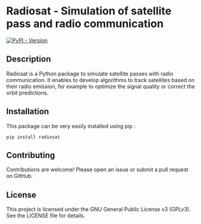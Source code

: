 # Radiosat - Simulation of satellite pass and radio communication

[![PyPI - Version](https://img.shields.io/pypi/v/radiosat)](https://pypi.org/project/radiosat/)

## Description

Radiosat is a Python package to simulate satellite passes with radio communication. It enables to develop algorithms to track satellites based on their radio emission, for example to optimize the signal quality or correct the orbit predictions.

## Installation

This package can be very easily installed using pip :

 ```pip install radiosat```

## Contributing

Contributions are welcome! Please open an issue or submit a pull request on GitHub.

## License

This project is licensed under the GNU General Public License v3 (GPLv3). See the LICENSE file for details.